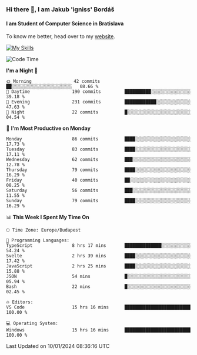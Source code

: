 ### Hi there 👋, I am Jakub 'igniss' Bordáš

#### I am Student of Computer Science in Bratislava
To know me better, head over to my [website](https://bordas.sk).

[![My Skills](https://skillicons.dev/icons?i=js,html,css,figma,svelte,java,kotlin,python,postgresql,typescript,nest,nodejs)](https://bordas.sk)


<!--START_SECTION:waka-->
![Code Time](http://img.shields.io/badge/Code%20Time-1%2C337%20hrs%2038%20mins-blue)

**I'm a Night 🦉** 

```text
🌞 Morning                42 commits          ██░░░░░░░░░░░░░░░░░░░░░░░   08.66 % 
🌆 Daytime                190 commits         ██████████░░░░░░░░░░░░░░░   39.18 % 
🌃 Evening                231 commits         ████████████░░░░░░░░░░░░░   47.63 % 
🌙 Night                  22 commits          █░░░░░░░░░░░░░░░░░░░░░░░░   04.54 % 
```
📅 **I'm Most Productive on Monday** 

```text
Monday                   86 commits          ████░░░░░░░░░░░░░░░░░░░░░   17.73 % 
Tuesday                  83 commits          ████░░░░░░░░░░░░░░░░░░░░░   17.11 % 
Wednesday                62 commits          ███░░░░░░░░░░░░░░░░░░░░░░   12.78 % 
Thursday                 79 commits          ████░░░░░░░░░░░░░░░░░░░░░   16.29 % 
Friday                   40 commits          ██░░░░░░░░░░░░░░░░░░░░░░░   08.25 % 
Saturday                 56 commits          ███░░░░░░░░░░░░░░░░░░░░░░   11.55 % 
Sunday                   79 commits          ████░░░░░░░░░░░░░░░░░░░░░   16.29 % 
```


📊 **This Week I Spent My Time On** 

```text
🕑︎ Time Zone: Europe/Budapest

💬 Programming Languages: 
TypeScript               8 hrs 17 mins       ██████████████░░░░░░░░░░░   54.24 % 
Svelte                   2 hrs 39 mins       ████░░░░░░░░░░░░░░░░░░░░░   17.42 % 
JavaScript               2 hrs 25 mins       ████░░░░░░░░░░░░░░░░░░░░░   15.88 % 
JSON                     54 mins             █░░░░░░░░░░░░░░░░░░░░░░░░   05.94 % 
Bash                     22 mins             █░░░░░░░░░░░░░░░░░░░░░░░░   02.45 % 

🔥 Editors: 
VS Code                  15 hrs 16 mins      █████████████████████████   100.00 % 

💻 Operating System: 
Windows                  15 hrs 16 mins      █████████████████████████   100.00 % 
```


 Last Updated on 10/01/2024 08:36:16 UTC
<!--END_SECTION:waka-->
